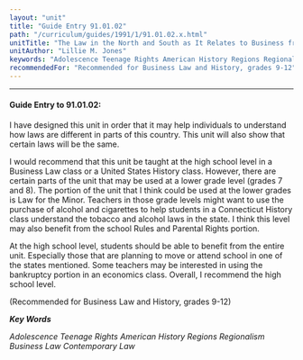 ```yaml
---
layout: "unit"
title: "Guide Entry 91.01.02"
path: "/curriculum/guides/1991/1/91.01.02.x.html"
unitTitle: "The Law in the North and South as It Relates to Business from the 1900s to the 1990s"
unitAuthor: "Lillie M. Jones"
keywords: "Adolescence Teenage Rights American History Regions Regionalism Business Law Contemporary Law"
recommendedFor: "Recommended for Business Law and History, grades 9-12"
---
```

<body>
<hr/>
<h4>
Guide Entry to 91.01.02:
</h4>
I have designed this unit in order that it may help individuals to understand how laws are different in parts of this country. This unit will also show that certain laws will be the same.
<p>
I would recommend that this unit be taught at the high school level in a Business Law class or a United States History class. However, there are certain parts of the unit that may be used at a lower grade level (grades 7 and 8). The portion of the unit that I think could be used at the lower grades is Law for the Minor. Teachers in those grade levels might want to use the purchase of alcohol and cigarettes to help students in a Connecticut History class understand the tobacco and alcohol laws in the state. I think this level may also benefit from the school Rules and Parental Rights portion.
</p>
<p>
At the high school level, students should be able to benefit from the entire unit. Especially those that are planning to move or attend school in one of the states mentioned. Some teachers may be interested in using the bankruptcy portion in an economics class. Overall, I recommend the high school level.
</p>
<p>
(Recommended for Business Law and History, grades 9-12)
</p>
<p>
<b>
<i>
Key Words
</i>
</b>
<br/>
</p>
<p>
<i>
Adolescence Teenage Rights American History Regions Regionalism Business Law Contemporary Law
</i>
</p>
</body>